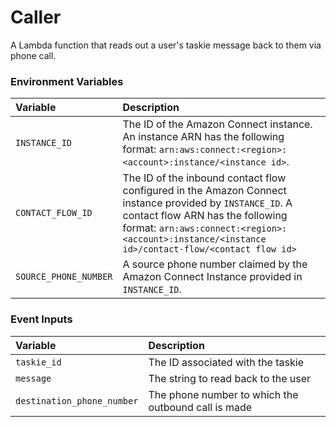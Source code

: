 # Caller

A Lambda function that reads out a user's taskie message back to them via phone call.

### Environment Variables

| Variable              | Description |
|:----------------------|:------------|
| `INSTANCE_ID`         | The ID of the Amazon Connect instance. An instance ARN has the following format: `arn:aws:connect:<region>:<account>:instance/<instance id>`. |
| `CONTACT_FLOW_ID`     | The ID of the inbound contact flow configured in the Amazon Connect instance provided by `INSTANCE_ID`. A contact flow ARN has the following format: `arn:aws:connect:<region>:<account>:instance/<instance id>/contact-flow/<contact flow id>` |
| `SOURCE_PHONE_NUMBER` | A source phone number claimed by the Amazon Connect Instance provided in `INSTANCE_ID`. |

### Event Inputs

| Variable                   | Description |
|:---------------------------|:------------|
| `taskie_id`                | The ID associated with the taskie |
| `message`                  | The string to read back to the user |
| `destination_phone_number` | The phone number to which the outbound call is made |